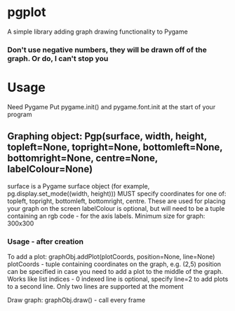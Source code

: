 # pgplot
 A simple library adding graph drawing functionality to Pygame

### Don't use negative numbers, they will be drawn off of the graph. Or do, I can't stop you

# Usage
Need Pygame
Put pygame.init() and pygame.font.init at the start of your program

## Graphing object: Pgp(surface, width, height, topleft=None, topright=None, bottomleft=None, bottomright=None, centre=None, labelColour=None)
surface is a Pygame surface object (for example, pg.display.set_mode((width, height)))
MUST specify coordinates for one of: topleft, topright, bottomleft, bottomright, centre. These are used for placing your graph on the screen
labelColour is optional, but will need to be a tuple containing an rgb code - for the axis labels.
Minimum size for graph: 300x300

### Usage - after creation
To add a plot: graphObj.addPlot(plotCoords, position=None, line=None)
plotCoords - tuple containing coordinates on the graph, e.g. (2,5)
position can be specified in case you need to add a plot to the middle of the graph. Works like list indices - 0 indexed
line is optional, specify line=2 to add plots to a second line. Only two lines are supported at the moment

Draw graph: graphObj.draw() - call every frame
